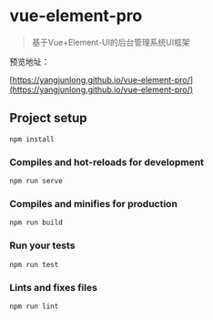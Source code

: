 # vue-element-pro
> 基于Vue+Element-UI的后台管理系统UI框架

预览地址：

[https://yangjunlong.github.io/vue-element-pro/](https://yangjunlong.github.io/vue-element-pro/)

## Project setup
```
npm install
```

### Compiles and hot-reloads for development
```
npm run serve
```

### Compiles and minifies for production
```
npm run build
```

### Run your tests
```
npm run test
```

### Lints and fixes files
```
npm run lint
```
